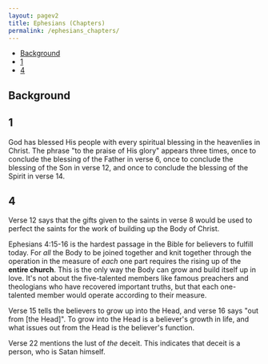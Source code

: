 ```yaml
---
layout: pagev2
title: Ephesians (Chapters)
permalink: /ephesians_chapters/
---
```

- [Background](#background)
- [1](#1)
- [4](#4)

## Background

## 1

God has blessed His people with every spiritual blessing in the heavenlies in Christ. The phrase "to the praise of His glory" appears three times, once to conclude the blessing of the Father in verse 6, once to conclude the blessing of the Son in verse 12, and once to conclude the blessing of the Spirit in verse 14.

## 4

Verse 12 says that the gifts given to the saints in verse 8 would be used to perfect the saints for the work of building up the Body of Christ.

Ephesians 4:15-16 is the hardest passage in the Bible for believers to fulfill today. For *all* the Body to be joined together and knit together through the operation in the measure of *each* one part requires the rising up of the **entire church**. This is the only way the Body can grow and build itself up in love. It's not about the five-talented members like famous preachers and theologians who have recovered important truths, but that each one-talented member would operate according to their measure. 

Verse 15 tells the believers to grow up into the Head, and verse 16 says "out from [the Head]". To grow into the Head is a believer's growth in life, and what issues out from the Head is the believer's function.

Verse 22 mentions the lust of *the* deceit. This indicates that deceit is a person, who is Satan himself.
